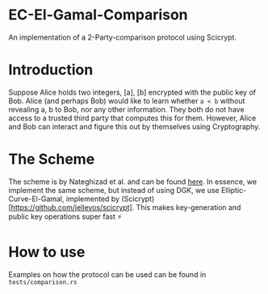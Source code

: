 # EC-El-Gamal-Comparison
An implementation of a 2-Party-comparison protocol using Scicrypt.

# Introduction
Suppose Alice holds two integers, [a], [b] encrypted with the public key of Bob. Alice (and perhaps Bob) would like to learn whether `a < b` without revealing a, b to Bob, nor any other information. They both do not have access to a trusted third party that computes this for them. However, Alice and Bob can interact and figure this out by themselves using Cryptography.

# The Scheme
The scheme is by Nateghizad et al. and can be found [here](https://www.researchgate.net/publication/303317622_An_efficient_privacy-preserving_comparison_protocol_in_smart_metering_systems). In essence, we implement the same scheme, but instead of using DGK, we use Elliptic-Curve-El-Gamal, implemented by (Scicrypt)[https://github.com/jellevos/scicrypt]. This makes key-generation and public key operations super fast :zap:

# How to use
Examples on how the protocol can be used can be found in `tests/comparison.rs`
